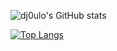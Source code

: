 [//]: <> (Merci pour le template l9kd1 :] )

![dj0ulo's GitHub stats](https://github-readme-stats.vercel.app/api?username=dj0ulo&theme=dark&show_icons=true)

[![Top Langs](https://github-readme-stats.vercel.app/api/top-langs/?username=dj0ulo&theme=dark)](https://github.com/dj0ulo/github-readme-stats)
